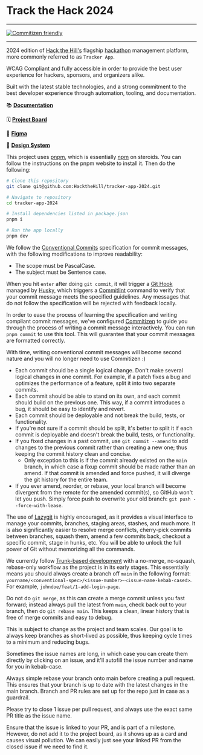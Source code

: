 # Track the Hack 2024
<hr/>

[![Commitizen friendly](https://img.shields.io/badge/commitizen-friendly-brightgreen.svg)](http://commitizen.github.io/cz-cli/)

<hr/>

2024 edition of [Hack the Hill's](https://hackthehill.org/) flagship [hackathon](https://2024.hackthehill.com/) management platform, more commonly referred to as `Tracker App`.

WCAG Compliant and fully accessible in order to provide the best user experience for hackers, sponsors, and organizers alike.

Built with the latest stable technologies, and a strong commitment to the best developer experience through automation, tooling, and documentation.

📚 **[Documentation](https://github.com/HacktheHill/tracker-app-2024/wiki)**

🗓️ **[Project Board](https://github.com/orgs/HacktheHill/projects/6/views/1)**

💅 **[Figma](https://www.figma.com/design/Dzki9pxG4BkSfUcQMWDILd/Track-the-Hack-2024?t=rkrFTph33UIbpLnz-1)**

🌟 **[Design System]()**

This project uses [pnpm](https://pnpm.io/), which is essentially [npm](https://nodejs.org/en/learn/getting-started/an-introduction-to-the-npm-package-manager) on steroids. You can follow the instructions on the pnpm website to install it. Then do the following:

```bash
# Clone this repository
git clone git@github.com:HacktheHill/tracker-app-2024.git

# Navigate to repository
cd tracker-app-2024

# Install dependencies listed in package.json
pnpm i

# Run the app locally
pnpm dev
```

We follow the [Conventional Commits](https://www.conventionalcommits.org/en/v1.0.0/) specification for commit messages, with the following modifications to improve readability:

- The scope must be PascalCase.
- The subject must be Sentence case.

When you hit `enter` after doing `git commit`, it will trigger a [Git Hook](https://git-scm.com/book/en/v2/Customizing-Git-Git-Hooks) managed by [Husky](https://typicode.github.io/husky/), which triggers a [Commitlint](https://commitlint.js.org/) command to verify that your commit message meets the specified guidelines. Any messages that do not follow the specification will be rejected with feedback locally.

In order to ease the process of learning the specification and writing compliant commit messages, we've configured [Commitizen](https://commitizen-tools.github.io/commitizen/) to guide you through the process of writing a commit message interactively.
You can run `pnpm commit` to use this tool. This will guarantee that your commit messages are formatted correctly.

With time, writing conventional commit messages will become second nature and you will no longer need to use Commitizen :)

- Each commit should be a single logical change. Don't make several logical changes in one commit. For example, if a patch fixes a bug and optimizes the performance of a feature, split it into two separate commits.
- Each commit should be able to stand on its own, and each commit should build on the previous one. This way, if a commit introduces a bug, it should be easy to identify and revert.
- Each commit should be deployable and not break the build, tests, or functionality.
- If you're not sure if a commit should be split, it's better to split it if each commit is deployable and doesn't break the build, tests, or functionality.
- If you fixed changes in a past commit, use `git commit --amend` to add changes to the previous commit rather than creating a new one; thus keeping the commit history clean and concise.
    - Only exception to this is if the commit already existed on the `main` branch, in which case a fixup commit should be made rather than an amend. If that commit is amended and force pushed, it will diverge the git history for the entire team.
- If you ever amend, reorder, or rebase, your local branch will become divergent from the remote for the amended commit(s), so GitHub won't let you push. Simply force push to overwrite your old branch: `git push --force-with-lease`.

The use of [Lazygit](https://github.com/jesseduffield/lazygit) is highly encouraged, as it provides a visual interface to manage your commits, branches, staging areas, stashes, and much more. It is also significantly easier to resolve merge conflicts, cherry-pick commits between branches, squash them, amend a few commits back, checkout a specific commit, stage in hunks, etc. You will be able to unlock the full power of Git without memorizing all the commands.

We currently follow [Trunk-based development](https://tilburgsciencehub.com/topics/automation/version-control/advanced-git/git-branching-strategies/) with a no-merge, no-squash, rebase-only workflow as the project is in its early stages. This essentially means you should always create a branch off `main` in the following format:
`yourname/<conventional-spec>/<issue-number>-<issue-name-kebab-cased>`. For example, `johndoe/feat/1-add-login-page`. 

Do not do `git merge`, as this can create a merge commit unless you fast forward; instead always pull the latest from `main`, check back out to your branch, then do `git rebase main`.
This keeps a clean, linear history that is free of merge commits and easy to debug.

This is subject to change as the project and team scales. Our goal is to always keep branches as short-lived as possible, thus keeping cycle times to a minimum and reducing bugs.

Sometimes the issue names are long, in which case you can create them directly by clicking on an issue, and it'll autofill the issue number and name for you in kebab-case.

Always simple rebase your branch onto main before creating a pull request. This ensures that your branch is up to date with the latest changes in the main branch. Branch and PR rules are set up for the repo just in case as a guardrail.

Please try to close 1 issue per pull request, and always use the exact same PR title as the issue name.

Ensure that the issue is linked to your PR, and is part of a milestone. However, do not add it to the project board, as it shows up as a card and causes visual pollution. We can easily just see your linked PR from the closed issue if we need to find it.
